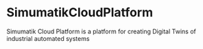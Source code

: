 # SimumatikCloudPlatform
Simumatik Cloud Platform is a platform for creating Digital Twins of industrial automated systems
